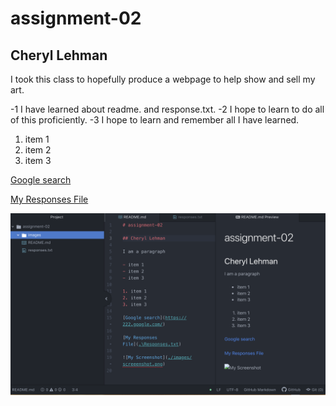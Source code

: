 # assignment-02

## Cheryl Lehman

I took this class to hopefully produce a webpage to help show and sell my art.

-1 I have learned about readme. and response.txt.
-2 I hope to learn to do all of this proficiently.
-3 I hope to learn and remember all I have learned.

1. item 1
2. item 2
3. item 3

[Google search](https://222.google.com/)

[My Responses File](./responses.txt)

![My Screenshot](./images/screenshot.png)
